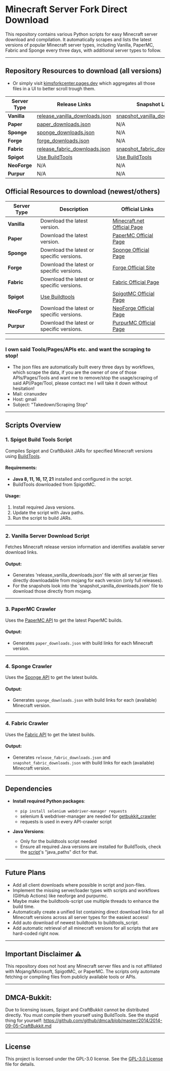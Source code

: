 # Minecraft Server Fork Direct Download

This repository contains various Python scripts for easy Minecraft server download and compilation. It automatically scrapes and lists the latest versions of popular Minecraft server types, including Vanilla, PaperMC, Fabric and Sponge every three days, with additional server types to follow.

---

## Repository Resources to download (all versions)

- Or simply visit [kimsforkcenter.pages.dev](https://kimsforkcenter.pages.dev) which aggregates all those files in a UI to better scroll trough them.

| Server Type   | Release Links                                         | Snapshot Links                                                                                         |
|---------------|-------------------------------------------------------|--------------------------------------------------------------------------------------------------------|
| **Vanilla**   | [release_vanilla_downloads.json](release_vanilla_downloads.json) | [snapshot_vanilla_downloads.json](snapshot_vanilla_downloads.json)                                    |
| **Paper**     | [paper_downloads.json](paper_downloads.json)          | N/A                                                                                                   |
| **Sponge**    | [sponge_downloads.json](sponge_downloads.json)        | N/A                                                                                                   |
| **Forge**     | [forge_downloads.json](forge_downloads.json)          | N/A                                                                                                   |
| **Fabric**    | [release_fabric_downloads.json](release_fabric_downloads.json) | [snapshot_fabric_downloads.json](snapshot_fabric_downloads.json)                                      |
| **Spigot**    | [Use BuildTools](#dmca-bukkit)                  | [Use BuildTools](#dmca-bukkit)                                                                                                   |
| **NeoForge**  |  N/A                             | N/A                                                                                                   |
| **Purpur**  |  N/A                             | N/A                                                                                                   |
## Official Resources to download (newest/others)

| Server Type   | Description                                           | Official Links                                                                                         |
|---------------|-------------------------------------------------------|--------------------------------------------------------------------------------------------------------|
| **Vanilla**   | Download the latest version.             | [Minecraft.net Official Page](https://www.minecraft.net/en-us/download/server)                                      |
| **Paper**     | Download the latest version.                          | [PaperMC Official Page](https://papermc.io/downloads/paper)                                                         |
| **Sponge**    | Download the latest or specific versions.                          | [Sponge Official Page](https://spongepowered.org/downloads/spongevanilla)                             |
| **Forge**     | Download the latest or specific versions.                          | [Forge Official Site](https://files.minecraftforge.net/net/minecraftforge/forge/)                     |
| **Fabric**    | Download the latest or specific versions.             | [Fabric Official Page](https://fabricmc.net/use/server/)                                                |
| **Spigot**    | [Use Buildtools](https://www.spigotmc.org/wiki/buildtools)                  | [SpigotMC Official Page](https://spigotmc.org) |
| **NeoForge**  | Download the latest or specific versions.        | [NeoForge Official Page](https://projects.neoforged.net/neoforged/neoforge)                           |
| **Purpur**  | Download the latest or specific versions.        | [PurpurMC Official Page](https://purpurmc.org/download/purpur/)                           |

---

### I own said Tools/Pages/APIs etc. and want the scraping to stop!
- The json files are automatically built every three days by workflows, which scrape the data, if you are the owner of one of those APIs/Pages/Tools and want me to remove/stop the usage/scraping of said API/Page/Tool, please contact me I will take it down without hesitation!
- Mail: ciranuxdev
- Host: gmail
- Subject: "Takedown/Scraping Stop"

---

## Scripts Overview

### 1. **Spigot Build Tools Script**
Compiles Spigot and CraftBukkit JARs for specified Minecraft versions using [BuildTools](https://www.spigotmc.org/wiki/buildtools/).

#### Requirements:
- **Java 8, 11, 16, 17, 21** installed and configured in the script.
- BuildTools downloaded from SpigotMC.

#### Usage:
1. Install required Java versions.
2. Update the script with Java paths.
3. Run the script to build JARs.

---

### 2. **Vanilla Server Download Script**
Fetches Minecraft release version information and identifies available server download links.

#### Output:
- Generates 'release_vanilla_downloads.json' file with all server.jar files directly downloadable from mojang for each version (only full releases).
- For the snapshots look into the 'snapshot_vanilla_downloads.json' file to download those directly from mojang.

---

### 3. **PaperMC Crawler**
Uses the [PaperMC API](https://api.papermc.io) to get the latest PaperMC builds.

#### Output:
- Generates `paper_downloads.json` with build links for each Minecraft version.

---

### 4. **Sponge Crawler**
Uses the [Sponge API](https://dl-api.spongepowered.org/v2) to get the latest builds.

#### Output:
- Generates `sponge_downloads.json` with build links for each (available) Minecraft version.

---

### 4. **Fabric Crawler**
Uses the [Fabric API](https://meta2.fabricmc.net/) to get the latest builds.

#### Output:
- Generates `release_fabric_downloads.json` and `snapshot_fabric_downloads.json` with build links for each (available) Minecraft version.

---

## Dependencies

- **Install required Python packages**:
  - ```pip install selenium webdriver-manager requests```
  - selenium & webdriver-manager are needed for [getbukkit_crawler](old/main_getbukkit_crawler.py)
  - requests is used in every API-crawler script

- **Java Versions**:
  - Only for the buildtools script needed
  - Ensure all required Java versions are installed for BuildTools, check the [script](main_buildtools_runner.py)'s "java_paths" dict for that.

---

## Future Plans
- Add all client downloads where possible in script and json-files.
- Implement the missing server/loader types with scripts and workflows (GitHub Actions) like neoforge and purpurmc.
- Maybe make the buildtools-script use multiple threads to enhance the build time.
- Automatically create a unified list containing direct download links for all Minecraft versions across all server types for the easiest access!
- Add auto download of newest buildtools to buildtools_script.
- Add automatic retrieval of all minecraft versions for all scripts that are hard-coded right now.

---

## Important Disclaimer ⚠
This repository does not host any Minecraft server files and is not affiliated with Mojang/Microsoft, SpigotMC, or PaperMC. The scripts only automate fetching or compiling files from publicly available tools or APIs.

---

## DMCA-Bukkit:
Due to licensing issues, Spigot and CraftBukkit cannot be distributed directly. You must compile them yourself using BuildTools.
See the stupid thing for yourself: https://github.com/github/dmca/blob/master/2014/2014-09-05-CraftBukkit.md

---

## License

This project is licensed under the GPL-3.0 license. See the [GPL-3.0 License](LICENSE) file for details.